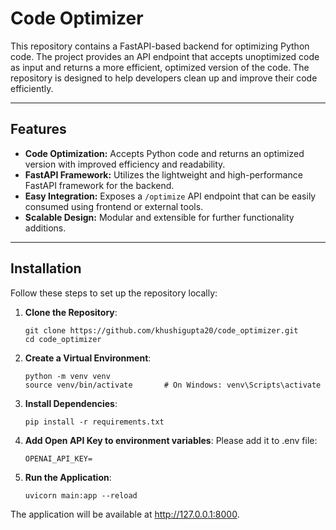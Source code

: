 # **Code Optimizer**

This repository contains a FastAPI-based backend for optimizing Python code. The project provides an API endpoint that accepts unoptimized code as input and returns a more efficient, optimized version of the code. The repository is designed to help developers clean up and improve their code efficiently.

---

## **Features**
- **Code Optimization:** Accepts Python code and returns an optimized version with improved efficiency and readability.
- **FastAPI Framework:** Utilizes the lightweight and high-performance FastAPI framework for the backend.
- **Easy Integration:** Exposes a `/optimize` API endpoint that can be easily consumed using frontend or external tools.
- **Scalable Design:** Modular and extensible for further functionality additions.

---

## **Installation**

Follow these steps to set up the repository locally:

1. **Clone the Repository**:
   ```
   git clone https://github.com/khushigupta20/code_optimizer.git
   cd code_optimizer
   ```
   
2. **Create a Virtual Environment**:
   ```
   python -m venv venv
   source venv/bin/activate       # On Windows: venv\Scripts\activate
   ```

3. **Install Dependencies**:
   ```
   pip install -r requirements.txt
   ```
4. **Add Open API Key to environment variables**:
   Please add it to .env file: 
   ```
   OPENAI_API_KEY=
   ```
   
5. **Run the Application**:
   ```
   uvicorn main:app --reload
   ```

The application will be available at http://127.0.0.1:8000.
